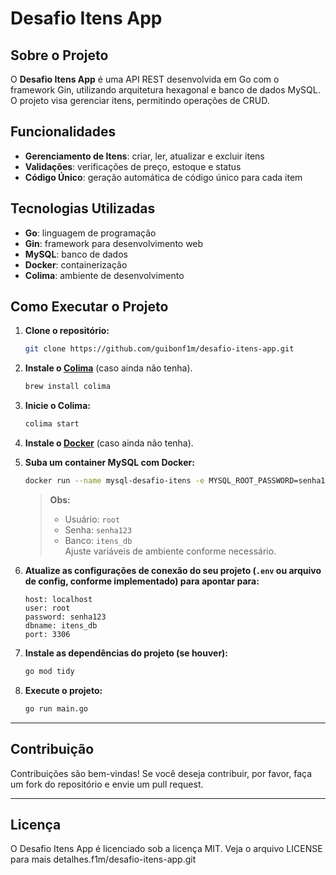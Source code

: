 # Desafio Itens App

## Sobre o Projeto
O **Desafio Itens App** é uma API REST desenvolvida em Go com o framework Gin, utilizando arquitetura hexagonal e banco de dados MySQL. O projeto visa gerenciar itens, permitindo operações de CRUD.

## Funcionalidades
- **Gerenciamento de Itens**: criar, ler, atualizar e excluir itens
- **Validações**: verificações de preço, estoque e status
- **Código Único**: geração automática de código único para cada item

## Tecnologias Utilizadas
- **Go**: linguagem de programação
- **Gin**: framework para desenvolvimento web
- **MySQL**: banco de dados
- **Docker**: containerização
- **Colima**: ambiente de desenvolvimento

## Como Executar o Projeto

1. **Clone o repositório:**
   ```sh
   git clone https://github.com/guibonf1m/desafio-itens-app.git
   ```

2. **Instale o [Colima](https://github.com/abiosoft/colima)** (caso ainda não tenha).
   ```sh
   brew install colima
   ```

3. **Inicie o Colima:**
   ```sh
   colima start
   ```

4. **Instale o [Docker](https://www.docker.com/get-started/)** (caso ainda não tenha).

5. **Suba um container MySQL com Docker:**
   ```sh
   docker run --name mysql-desafio-itens -e MYSQL_ROOT_PASSWORD=senha123 -e MYSQL_DATABASE=itens_db -p 3306:3306 -d mysql:8
   ```
   > **Obs:**  
   > - Usuário: `root`  
   > - Senha: `senha123`  
   > - Banco: `itens_db`  
   > Ajuste variáveis de ambiente conforme necessário.

6. **Atualize as configurações de conexão do seu projeto (`.env` ou arquivo de config, conforme implementado) para apontar para:**  
   ```
   host: localhost  
   user: root  
   password: senha123  
   dbname: itens_db  
   port: 3306
   ```

7. **Instale as dependências do projeto (se houver):**
   ```sh
   go mod tidy
   ```

8. **Execute o projeto:**
   ```sh
   go run main.go
   ```

---

## Contribuição

Contribuições são bem-vindas! Se você deseja contribuir, por favor, faça um fork do repositório e envie um pull request.

---

## Licença

O Desafio Itens App é licenciado sob a licença MIT. Veja o arquivo LICENSE para mais detalhes.f1m/desafio-itens-app.git
